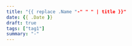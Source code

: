 ```yaml
---
title: "{{ replace .Name "-" " " | title }}"
date: {{ .Date }}
draft: true
tags: ["tag1"]
summary: "-"
---
```


